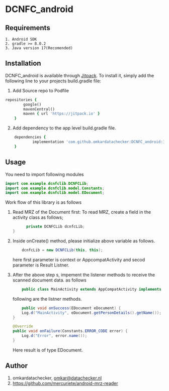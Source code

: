# DCNFC_android


## Requirements

    1. Android SDK
    2. gradle >= 8.0.2
    3. Java version 17(Recomended)
     

## Installation

DCNFC_android is available through [Jitpack](https://jitpack.io/). To install
it, simply add the following line to your projects build.gradle file:

1. Add Source repo to Podfile
```ruby
repositories {
        google()
        mavenCentral()
        maven { url 'https://jitpack.io' }
    }
```

2. Add dependency to the app level build.gradle file.

```ruby
	dependencies {
	        implementation 'com.github.omkardatachecker:DCNFC_android:1.0'
	}
```


    
## Usage
You need to import following modules

```java
import com.example.dcnfclib.DCNFCLib;
import com.example.dcnfclib.model.Constants;
import com.example.dcnfclib.model.EDocument;
```

Work flow of this library is as follows

1. Read MRZ of the Document first: 
    To read MRZ, create a field in the activity class as follows;
    ```java
          private DCNFCLib dcnfcLib;
    }
    ```
 

2. Inside onCreate() method, please initialize above variable as follows.
     
    ```java
        dcnfcLib = new DCNFCLib(this, this);
    ```
    here first parameter is context or AppcompatActivity and secod parameter is Result Listner.

3. After the above step s, impement the listener methods to receive the scanned document data. as follows 
    
    ```java
        public class MainActivity extends AppCompatActivity implements DCNFCLib.DCNFCLibResultListnerClient {
    ```
    following are the listner methods.

    ```java
        public void onSuccess(EDocument eDocument) {
        Log.d("MainActivity", eDocument.getPersonDetails().getName());
    }

    @Override
    public void onFailure(Constants.ERROR_CODE error) {
        Log.d("Error", error.name());
    }
    ```
    
    Here result is of type EDocument. 
    

## Author

1. omkardatachecker, omkar@datachecker.nl
2. https://github.com/mercuriete/android-mrz-reader
   

